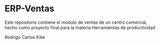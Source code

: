 # ERP-Ventas
Este repositorio contiene el modulo de ventas de un centro comercial, hecho como proyecto final para la materia Herramientas de productividad

Rodrigo
Carlos
Kike